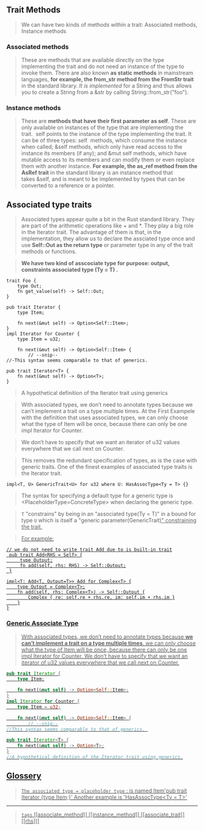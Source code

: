 
## Trait Methods

> We can have two kinds of methods within a trait: Associated methods, Instance methods

### Associated methods
> These are methods that are available directly on the type implementing the trait and do not need an instance of the type to invoke them. There are also known **as static methods** in mainstream languages, **for example, the from_str method from the FromStr trait** in the standard library. *It is implemented* for a String and thus allows you to create a String from a &str by calling String::from_str("foo").

### Instance methods
> These are **methods that have their first parameter as self**. These are only available on instances of the type that are implementing the trait.  self points to the instance of the type implementing the trait. It can be of three types: self  methods, which consume the instance when called; &self methods, which only have read access to the instance its members (if any); and &mut self methods, which have mutable access to its members and can modify them or even replace them with another instance. **For example, the as_ref method from the AsRef trait** in the standard library is an instance method that takes &self, and is meant to be implemented by types that can be converted to a reference or a pointer.


## Associated type traits


> Associated types appear quite a bit in the Rust standard library. They are part of the arithmetic operations like + and *. They play a big role in the Iterator trait.
> The advantage of them is that, in the implementation, they allow us to declare the assciated type once and use **Self::Out as the return type** or parameter type in any of the trait methods or functions.

> **We have two kind of asscociate type for purpose: output, constraints associated type (Ty = T) .**

```rust,no_run,compile_fail
trait Foo {
    type Out;
    fn get_value(self) -> Self::Out;
}

```
>

```rust,no_run,compile_fail
pub trait Iterator {
    type Item;

    fn next(&mut self) -> Option<Self::Item>;
}
impl Iterator for Counter {
    type Item = u32;

    fn next(&mut self) -> Option<Self::Item> {
        // --snip--
//-This syntax seems comparable to that of generics. 

pub trait Iterator<T> {
    fn next(&mut self) -> Option<T>;
}
```
> A hypothetical definition of the Iterator trait using generics

> With associated types, we don’t need to annotate types because we can’t implement a trait on a type multiple times.  At the First Exampele with the definition that uses associated types, we can only choose what the type of Item will be once, because there can only be one impl Iterator for Counter. 

> We don’t have to specify that we want an iterator of u32 values everywhere that we call next on Counter.

> This removes the redundant specification of types, as is the case with generic traits. One of the finest examples of associated type traits is the Iterator trait.

```rust,no_run,compile_fail
impl<T, U> GenericTrait<U> for u32 where U: HasAssocType<Ty = T> {}
```

> The syntax for specifying a default type for a generic type is <PlaceholderType=ConcreteType> when declaring the generic type.

> `T` "constrains" by being in an "associated type(Ty = T)" in a bound for type `U` which is itself a "generic parameter(GenericTrait<U>)" constraining the trait.
  
> For example:

```rust,no_run,compile_fail
// we do not need to write trait Add due to is built-in trait
 pub trait Add<RHS = Self> {
     type Output;
     fn add(self, rhs: RHS) -> Self::Output;
 }

impl<T: Add<T, Output=T>> Add for Complex<T> {
    type Output = Complex<T>;
    fn add(self, rhs: Complex<T>) -> Self::Output {
        Complex { re: self.re + rhs.re, im: self.im + rhs.im }
    }
}
```

### Generic Associate Type

> With associated types, we don’t need to annotate types because **we can’t implement a trait on a type multiple times**. we can only choose what the type of Item will be once, because there can only be one impl Iterator for Counter. We don’t have to specify that we want an iterator of u32 values everywhere that we call next on Counter.

```rust
pub trait Iterator {
    type Item;

    fn next(&mut self) -> Option<Self::Item>;
}
impl Iterator for Counter {
    type Item = u32;

    fn next(&mut self) -> Option<Self::Item> {
        // --snip--
//This syntax seems comparable to that of generics. 

pub trait Iterator<T> {
    fn next(&mut self) -> Option<T>;
}
//A hypothetical definition of the Iterator trait using generics.
```


## Glossery

> `The associated type = placeholder type` :  is named Item'pub trait Iterator {type Item;}'
>  Another example is 'HasAssocType<Ty = T>'  

---

> `tags` [[associate_method]] [[instance_method]] [[associate_trait]] [[rhs]]]
